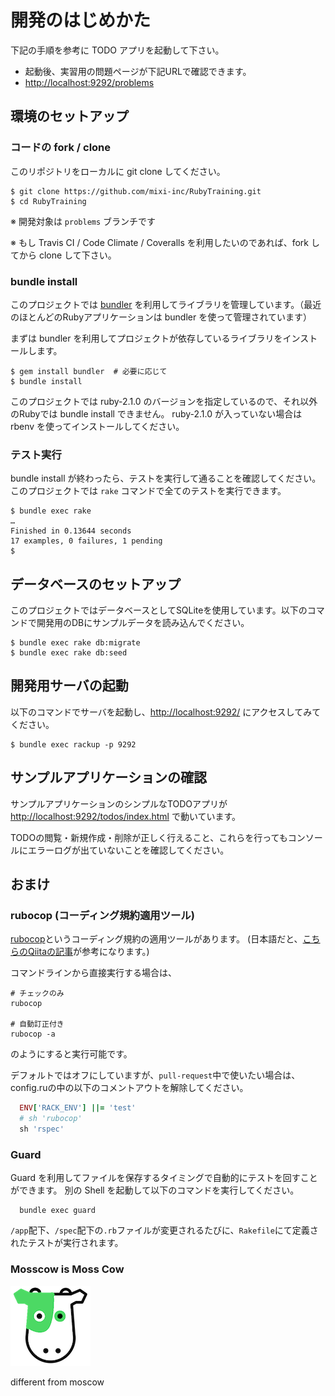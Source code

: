 # 開発のはじめかた

下記の手順を参考に TODO アプリを起動して下さい。

- 起動後、実習用の問題ページが下記URLで確認できます。
- [http://localhost:9292/problems](http://localhost:9292/problems) 

## 環境のセットアップ

### コードの fork / clone

このリポジトリをローカルに git clone してください。

```
$ git clone https://github.com/mixi-inc/RubyTraining.git
$ cd RubyTraining
```

※ 開発対象は `problems` ブランチです

※ もし Travis CI / Code Climate / Coveralls を利用したいのであれば、fork してから clone して下さい。

### bundle install

このプロジェクトでは [bundler](http://bundler.io/) を利用してライブラリを管理しています。（最近のほとんどのRubyアプリケーションは bundler を使って管理されています）

まずは bundler を利用してプロジェクトが依存しているライブラリをインストールします。

```
$ gem install bundler  # 必要に応じて
$ bundle install
```

このプロジェクトでは ruby-2.1.0 のバージョンを指定しているので、それ以外のRubyでは bundle install できません。
ruby-2.1.0 が入っていない場合は rbenv を使ってインストールしてください。

### テスト実行

bundle install が終わったら、テストを実行して通ることを確認してください。
このプロジェクトでは `rake` コマンドで全てのテストを実行できます。

```
$ bundle exec rake
…
Finished in 0.13644 seconds
17 examples, 0 failures, 1 pending
$
```

## データベースのセットアップ

このプロジェクトではデータベースとしてSQLiteを使用しています。以下のコマンドで開発用のDBにサンプルデータを読み込んでください。

```
$ bundle exec rake db:migrate
$ bundle exec rake db:seed
```

## 開発用サーバの起動
以下のコマンドでサーバを起動し、[http://localhost:9292/](http://localhost:9292/) にアクセスしてみてください。

```
$ bundle exec rackup -p 9292
```

## サンプルアプリケーションの確認
サンプルアプリケーションのシンプルなTODOアプリが [http://localhost:9292/todos/index.html](http://localhost:9292/todos/index.html) で動いています。

TODOの閲覧・新規作成・削除が正しく行えること、これらを行ってもコンソールにエラーログが出ていないことを確認してください。


## おまけ

### rubocop (コーディング規約適用ツール)

[rubocop](https://github.com/bbatsov/rubocop)というコーディング規約の適用ツールがあります。
(日本語だと、[こちらのQiitaの記事](http://qiita.com/yaotti/items/4f69a145a22f9c8f8333)が参考になります。)

コマンドラインから直接実行する場合は、

```
# チェックのみ
rubocop

# 自動訂正付き
rubocop -a
```

のようにすると実行可能です。

デフォルトではオフにしていますが、`pull-request`中で使いたい場合は、
config.ruの中の以下のコメントアウトを解除してください。

```ruby
  ENV['RACK_ENV'] ||= 'test'
  # sh 'rubocop'
  sh 'rspec'
```

### Guard

Guard を利用してファイルを保存するタイミングで自動的にテストを回すことができます。
別の Shell を起動して以下のコマンドを実行してください。

```
  bundle exec guard
```

`/app`配下、`/spec`配下の`.rb`ファイルが変更されるたびに、`Rakefile`にて定義されたテストが実行されます。
   
### Mosscow is Moss Cow

![moss cow](img/mosscow.png)

different from moscow
